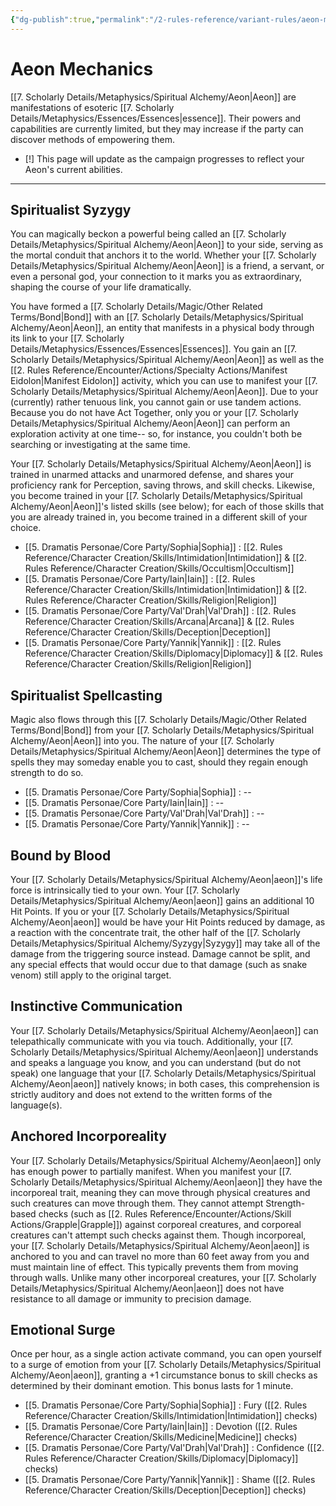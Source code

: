 ```yaml
---
{"dg-publish":true,"permalink":"/2-rules-reference/variant-rules/aeon-mechanics/aeon-mechanics/","noteIcon":""}
---
```


# Aeon Mechanics

[[7. Scholarly Details/Metaphysics/Spiritual Alchemy/Aeon\|Aeon]] are manifestations of esoteric [[7. Scholarly Details/Metaphysics/Essences/Essences\|essence]]. Their powers and capabilities are currently limited, but they may increase if the party can discover methods of empowering them. 

- [!] This page will update as the campaign progresses to reflect your Aeon's current abilities.

---

## Spiritualist Syzygy 
You can magically beckon a powerful being called an [[7. Scholarly Details/Metaphysics/Spiritual Alchemy/Aeon\|Aeon]] to your side, serving as the mortal conduit that anchors it to the world. Whether your [[7. Scholarly Details/Metaphysics/Spiritual Alchemy/Aeon\|Aeon]] is a friend, a servant, or even a personal god, your connection to it marks you as extraordinary, shaping the course of your life dramatically. 

You have formed a [[7. Scholarly Details/Magic/Other Related Terms/Bond\|Bond]] with an [[7. Scholarly Details/Metaphysics/Spiritual Alchemy/Aeon\|Aeon]], an entity that manifests in a physical body through its link to your [[7. Scholarly Details/Metaphysics/Essences/Essences\|Essences]]. You gain an [[7. Scholarly Details/Metaphysics/Spiritual Alchemy/Aeon\|Aeon]] as well as the [[2. Rules Reference/Encounter/Actions/Specialty Actions/Manifest Eidolon\|Manifest Eidolon]] activity, which you can use to manifest your [[7. Scholarly Details/Metaphysics/Spiritual Alchemy/Aeon\|Aeon]]. Due to your (currently) rather tenuous link, you cannot gain or use tandem actions. Because you do not have Act Together, only you or your [[7. Scholarly Details/Metaphysics/Spiritual Alchemy/Aeon\|Aeon]] can perform an exploration activity at one time-- so, for instance, you couldn't both be searching or investigating at the same time. 

Your [[7. Scholarly Details/Metaphysics/Spiritual Alchemy/Aeon\|Aeon]] is trained in unarmed attacks and unarmored defense, and shares your proficiency rank for Perception, saving throws, and skill checks. Likewise, you become trained in your [[7. Scholarly Details/Metaphysics/Spiritual Alchemy/Aeon\|Aeon]]'s listed skills (see below); for each of those skills that you are already trained in, you become trained in a different skill of your choice. 

- [[5. Dramatis Personae/Core Party/Sophia\|Sophia]] : [[2. Rules Reference/Character Creation/Skills/Intimidation\|Intimidation]] & [[2. Rules Reference/Character Creation/Skills/Occultism\|Occultism]] 
- [[5. Dramatis Personae/Core Party/Iain\|Iain]] : [[2. Rules Reference/Character Creation/Skills/Intimidation\|Intimidation]] & [[2. Rules Reference/Character Creation/Skills/Religion\|Religion]] 
- [[5. Dramatis Personae/Core Party/Val'Drah\|Val'Drah]] : [[2. Rules Reference/Character Creation/Skills/Arcana\|Arcana]] & [[2. Rules Reference/Character Creation/Skills/Deception\|Deception]] 
- [[5. Dramatis Personae/Core Party/Yannik\|Yannik]] : [[2. Rules Reference/Character Creation/Skills/Diplomacy\|Diplomacy]] & [[2. Rules Reference/Character Creation/Skills/Religion\|Religion]] 

## Spiritualist Spellcasting
Magic also flows through this [[7. Scholarly Details/Magic/Other Related Terms/Bond\|Bond]] from your [[7. Scholarly Details/Metaphysics/Spiritual Alchemy/Aeon\|Aeon]] into you. The nature of your [[7. Scholarly Details/Metaphysics/Spiritual Alchemy/Aeon\|Aeon]] determines the type of spells they may someday enable you to cast, should they regain enough strength to do so. 

- [[5. Dramatis Personae/Core Party/Sophia\|Sophia]] : --
- [[5. Dramatis Personae/Core Party/Iain\|Iain]] : --
- [[5. Dramatis Personae/Core Party/Val'Drah\|Val'Drah]] : --
- [[5. Dramatis Personae/Core Party/Yannik\|Yannik]] : --

## Bound by Blood
Your [[7. Scholarly Details/Metaphysics/Spiritual Alchemy/Aeon\|aeon]]'s life force is intrinsically tied to your own. Your [[7. Scholarly Details/Metaphysics/Spiritual Alchemy/Aeon\|aeon]] gains an additional 10 Hit Points. If you or your [[7. Scholarly Details/Metaphysics/Spiritual Alchemy/Aeon\|aeon]] would be have your Hit Points reduced by damage, as a reaction with the concentrate trait, the other half of the [[7. Scholarly Details/Metaphysics/Spiritual Alchemy/Syzygy\|Syzygy]] may take all of the damage from the triggering source instead. Damage cannot be split, and any special effects that would occur due to that damage (such as snake venom) still apply to the original target.

## Instinctive Communication 
Your [[7. Scholarly Details/Metaphysics/Spiritual Alchemy/Aeon\|aeon]] can telepathically communicate with you via touch. Additionally, your [[7. Scholarly Details/Metaphysics/Spiritual Alchemy/Aeon\|aeon]] understands and speaks a language you know, and you can understand (but do not speak) one language that your [[7. Scholarly Details/Metaphysics/Spiritual Alchemy/Aeon\|aeon]] natively knows; in both cases, this comprehension is strictly auditory and does not extend to the written forms of the language(s).

## Anchored Incorporeality
Your [[7. Scholarly Details/Metaphysics/Spiritual Alchemy/Aeon\|aeon]] only has enough power to partially manifest. When you manifest your [[7. Scholarly Details/Metaphysics/Spiritual Alchemy/Aeon\|aeon]] they have the incorporeal trait, meaning they can move through physical creatures and such creatures can move through them. They cannot attempt Strength-based checks (such as [[2. Rules Reference/Encounter/Actions/Skill Actions/Grapple\|Grapple]]) against corporeal creatures, and corporeal creatures can't attempt such checks against them. Though incorporeal, your [[7. Scholarly Details/Metaphysics/Spiritual Alchemy/Aeon\|aeon]] is anchored to you and can travel no more than 60 feet away from you and must maintain line of effect. This typically prevents them from moving through walls. Unlike many other incorporeal creatures, your [[7. Scholarly Details/Metaphysics/Spiritual Alchemy/Aeon\|aeon]] does not have resistance to all damage or immunity to precision damage. 

## Emotional Surge  
Once per hour, as a single action activate command, you can open yourself to a surge of emotion from your [[7. Scholarly Details/Metaphysics/Spiritual Alchemy/Aeon\|aeon]], granting a +1 circumstance bonus to skill checks as determined by their dominant emotion. This bonus lasts for 1 minute.

- [[5. Dramatis Personae/Core Party/Sophia\|Sophia]] : Fury ([[2. Rules Reference/Character Creation/Skills/Intimidation\|Intimidation]] checks)
- [[5. Dramatis Personae/Core Party/Iain\|Iain]] : Devotion ([[2. Rules Reference/Character Creation/Skills/Medicine\|Medicine]] checks)
- [[5. Dramatis Personae/Core Party/Val'Drah\|Val'Drah]] : Confidence ([[2. Rules Reference/Character Creation/Skills/Diplomacy\|Diplomacy]] checks)
- [[5. Dramatis Personae/Core Party/Yannik\|Yannik]] : Shame ([[2. Rules Reference/Character Creation/Skills/Deception\|Deception]] checks)